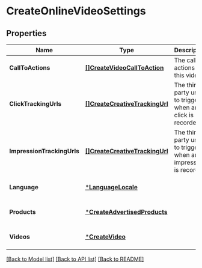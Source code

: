 # CreateOnlineVideoSettings

## Properties
Name | Type | Description | Notes
------------ | ------------- | ------------- | -------------
**CallToActions** | [**[]CreateVideoCallToAction**](CreateVideoCallToAction.md) | The call to actions for this video. | [optional] [default to null]
**ClickTrackingUrls** | [**[]CreateCreativeTrackingUrl**](CreateCreativeTrackingUrl.md) | The third party urls to trigger when an click is recorded. | [optional] [default to null]
**ImpressionTrackingUrls** | [**[]CreateCreativeTrackingUrl**](CreateCreativeTrackingUrl.md) | The third party urls to trigger when an impression is recorded. | [optional] [default to null]
**Language** | [***LanguageLocale**](LanguageLocale.md) |  | [optional] [default to null]
**Products** | [***CreateAdvertisedProducts**](CreateAdvertisedProducts.md) |  | [optional] [default to null]
**Videos** | [***CreateVideo**](CreateVideo.md) |  | [optional] [default to null]

[[Back to Model list]](../README.md#documentation-for-models) [[Back to API list]](../README.md#documentation-for-api-endpoints) [[Back to README]](../README.md)

